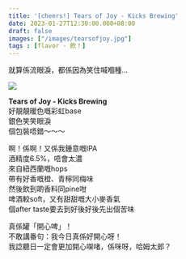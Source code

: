 ```yaml
---
title: '[cheers!] Tears of Joy - Kicks Brewing'
date: 2023-01-27T12:30:00.000+08:00
draft: false
images: ["/images/tearsofjoy.jpg"]
tags : [flavor - 飲！]
---
```


就算係流眼淚，都係因為笑住喊嗰種...

![](/images/tearsofjoy.jpg)

**Tears of Joy - Kicks Brewing**  
好靚靚暖色嘅彩虹base  
銀色笑笑眼淚  
個包裝唔錯～～～  
  
啊！係啊！又係我鍾意嘅IPA  
酒精度6.5%，唔會太濃  
來自紐西蘭嘅hops  
帶有好香嘅橙、青檸同梅味  
然後飲到啲香料同pine咁  
啤酒較soft，又有甜甜嘅大小麥香氣  
個after taste要去到好後好後先出個苦味  
  
真係罐「開心啤」！  
不敢講番句：我今日真係好開心呀！  
我諗聽日一定會更加開心㗎啫，係咪呀，哈姆太郎？  
